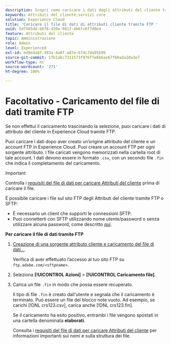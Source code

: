 ```yaml
---
description: Scopri come caricare i dati degli attributi del cliente tramite FTP in Experience Cloud.
keywords: Attributi del cliente;servizi core
solution: Experience Cloud
title: 'Caricare il file di dati di attributi cliente tramite FTP '
uuid: 5df565dd-b6f8-420e-981f-4b6fc6f7d0e4
feature: Attributi del cliente
topic: Amministrazione
role: Admin
level: Experienced
exl-id: ed9e4a8f-493a-4a0f-a87e-674c7da95b99
source-git-commit: 1fb1abc7311573f976f7e6b6ae67f60ada10a3e7
workflow-type: ht
source-wordcount: '271'
ht-degree: 100%

---
```


# Facoltativo - Caricamento del file di dati tramite FTP

Se non effettui il caricamento trascinando la selezione, puoi caricare i dati di attributo del cliente in Experience Cloud tramite FTP.

Puoi caricare i dati dopo aver creato un’origine attributo del cliente e un account FTP in Experience Cloud. Puoi creare un account FTP per ogni sorgente attributo. I file caricati vengono memorizzati nella cartella root di tale account. I dati devono essere in formato `.csv`, con un secondo file `.fin` che indica il completamento del caricamento.

>[!IMPORTANT]
>
>Controlla i [requisiti del file di dati per caricare Attributi del cliente](crs-data-file.md#concept_DE908F362DF24172BFEF48E1797DAF19) prima di caricare il file.

È possibile caricare i file sul sito FTP degli Attributi del cliente tramite FTP o SFTP:

* È necessario un client che supporti le connessioni SFTP.
* Puoi connetterti con SFTP utilizzando nome utente/password o senza utilizzare alcuna password, come descritto [qui](https://experienceleague.adobe.com/docs/analytics/export/ftp-and-sftp/secure-file-transfer-protocol/ftp-sftp-cert-auth.html?lang=it).

**Per caricare il file di dati tramite FTP**

1. [Creazione di una sorgente attributo cliente e caricamento del file di dati...](t-crs-usecase.md#task_BCC327B2A0EF4A1BBB2934013AB92B78).

   Verifica di aver effettuato l’accesso al tuo sito FTP su `ftp.adobe.com/<sftpname>`.

1. Seleziona **[!UICONTROL Azioni]** > **[!UICONTROL Caricamento file]**.

1. Carica un file `.fin` in modo che possa essere recuperato.

   Il tipo di file `.fin` è creato dall&#39;utente e segnala che il caricamento è terminato. Può essere un file del blocco note vuoto. Ad esempio, se carichi [!DNL crs123.csv], carica anche [!DNL crs123.fin].

   Se il caricamento ha esito positivo, entrambi i file vengono spostati in una cartella denominata **elaborati**.

   Consulta i [requisiti del file di dati per caricare Attributi del cliente](crs-data-file.md#concept_DE908F362DF24172BFEF48E1797DAF19) per informazioni importanti sui nomi e sulla struttura dei file.
